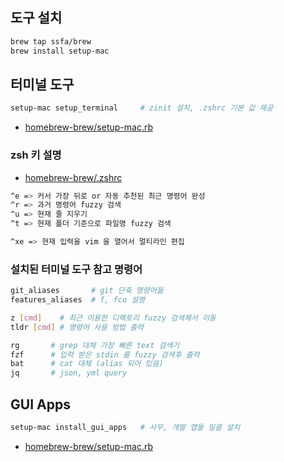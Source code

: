 ## 도구 설치

```bash
brew tap ssfa/brew
brew install setup-mac
```

## 터미널 도구

```bash
setup-mac setup_terminal     # zinit 설치, .zshrc 기본 값 제공
```

- [homebrew-brew/setup-mac.rb](https://github.com/ssfa/homebrew-brew/blob/master/scripts/setup-mac.rb#L47)

### zsh 키 설명

- [homebrew-brew/.zshrc](https://github.com/ssfa/homebrew-brew/blob/master/scripts/.zshrc)

```bash
^e => 커서 가장 뒤로 or 자동 추천된 최근 명령어 완성
^r => 과거 명령어 fuzzy 검색
^u => 현재 줄 지우기
^t => 현재 폴더 기준으로 파일명 fuzzy 검색

^xe => 현재 입력을 vim 을 열어서 멀티라인 편집
```

### 설치된 터미널 도구 참고 명령어

```bash
git_aliases       # git 단축 명령어들
features_aliases  # f, fco 설명

z [cmd]    # 최근 이용한 디렉토리 fuzzy 검색해서 이동
tldr [cmd] # 명령어 사용 방법 출력

rg       # grep 대체 가장 빠른 text 검색기
fzf      # 입력 받은 stdin 를 fuzzy 검색후 출력
bat      # cat 대체 (alias 되어 있음)
jq       # json, yml query
```

## GUI Apps

```bash
setup-mac install_gui_apps   # 사무, 개발 앱들 일괄 설치 
```

- [homebrew-brew/setup-mac.rb](https://github.com/ssfa/homebrew-brew/blob/master/scripts/setup-mac.rb)